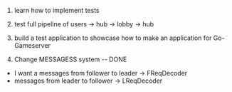 1. learn how to implement tests 
2. test full pipeline of users -> hub -> lobby -> hub
3. build a test application to showcase how to make an application for Go-Gameserver

1. Change MESSAGESS system -- DONE
  - I want a messages from follower to leader -> FReqDecoder
  - messages from leader to follower -> LReqDecoder
  